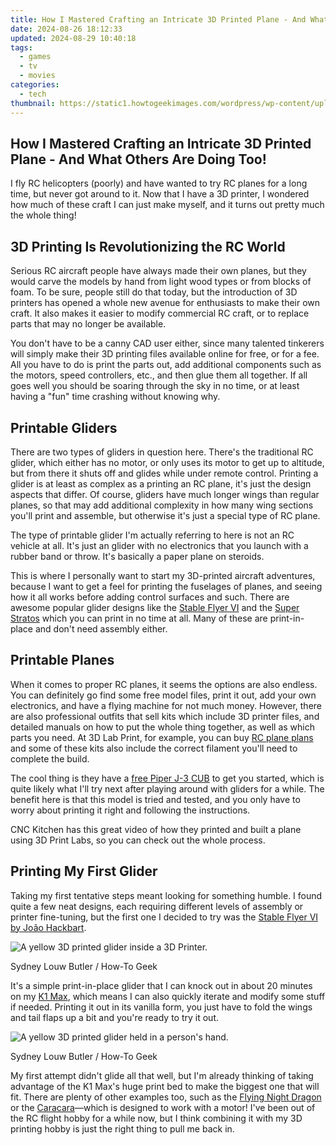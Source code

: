 ```yaml
---
title: How I Mastered Crafting an Intricate 3D Printed Plane - And What Others Are Doing Too!
date: 2024-08-26 18:12:33
updated: 2024-08-29 10:40:18
tags:
  - games
  - tv
  - movies
categories:
  - tech
thumbnail: https://static1.howtogeekimages.com/wordpress/wp-content/uploads/2024/07/a-hand-holding-a-3d-printed-plane.jpg
---
```


## How I Mastered Crafting an Intricate 3D Printed Plane - And What Others Are Doing Too!

I fly RC helicopters (poorly) and have wanted to try RC planes for a long time, but never got around to it. Now that I have a 3D printer, I wondered how much of these craft I can just make myself, and it turns out pretty much the whole thing!

##  3D Printing Is Revolutionizing the RC World

 Serious RC aircraft people have always made their own planes, but they would carve the models by hand from light wood types or from blocks of foam. To be sure, people still do that today, but the introduction of 3D printers has opened a whole new avenue for enthusiasts to make their own craft. It also makes it easier to modify commercial RC craft, or to replace parts that may no longer be available.

 You don't have to be a canny CAD user either, since many talented tinkerers will simply make their 3D printing files available online for free, or for a fee. All you have to do is print the parts out, add additional components such as the motors, speed controllers, etc., and then glue them all together. If all goes well you should be soaring through the sky in no time, or at least having a "fun" time crashing without knowing why.

##  Printable Gliders

 There are two types of gliders in question here. There's the traditional RC glider, which either has no motor, or only uses its motor to get up to altitude, but from there it shuts off and glides while under remote control. Printing a glider is at least as complex as a printing an RC plane, it's just the design aspects that differ. Of course, gliders have much longer wings than regular planes, so that may add additional complexity in how many wing sections you'll print and assemble, but otherwise it's just a special type of RC plane.

 The type of printable glider I'm actually referring to here is not an RC vehicle at all. It's just an glider with no electronics that you launch with a rubber band or throw. It's basically a paper plane on steroids.

 This is where I personally want to start my 3D-printed aircraft adventures, because I want to get a feel for printing the fuselages of planes, and seeing how it all works before adding control surfaces and such. There are awesome popular glider designs like the [Stable Flyer VI](https://www.printables.com/model/408967-stable-flyer-vi-small-toy-glider) and the [Super Stratos](https://www.thingiverse.com/thing:97803/files) which you can print in no time at all. Many of these are print-in-place and don't need assembly either.

##  Printable Planes

 When it comes to proper RC planes, it seems the options are also endless. You can definitely go find some free model files, print it out, add your own electronics, and have a flying machine for not much money. However, there are also professional outfits that sell kits which include 3D printer files, and detailed manuals on how to put the whole thing together, as well as which parts you need. At 3D Lab Print, for example, you can buy [RC plane plans](https://3dlabprint.com/product-category/printable-airplanes/) and some of these kits also include the correct filament you'll need to complete the build.

 The cool thing is they have a [free Piper J-3 CUB](https://3dlabprint.com/shop/piperj3cub/) to get you started, which is quite likely what I'll try next after playing around with gliders for a while. The benefit here is that this model is tried and tested, and you only have to worry about printing it right and following the instructions.

 CNC Kitchen has this great video of how they printed and built a plane using 3D Print Labs, so you can check out the whole process.

##  Printing My First Glider

 Taking my first tentative steps meant looking for something humble. I found quite a few neat designs, each requiring different levels of assembly or printer fine-tuning, but the first one I decided to try was the [Stable Flyer VI by João Hackbart](https://www.printables.com/model/408967-stable-flyer-vi-small-toy-glider).

![A yellow 3D printed glider inside a 3D Printer.](https://static1.howtogeekimages.com/wordpress/wp-content/uploads/2024/07/a-yellow-3d-printed-glider-inside-a-3d-printer.jpg) 

Sydney Louw Butler / How-To Geek

 It's a simple print-in-place glider that I can knock out in about 20 minutes on my [K1 Max](https://extra-hints.techidaily.com/3-techniques-to-fix-iphone-hdr-blunders-in-premiere-pro-for-2024/), which means I can also quickly iterate and modify some stuff if needed. Printing it out in its vanilla form, you just have to fold the wings and tail flaps up a bit and you're ready to try it out.

![A yellow 3D printed glider held in a person's hand.](https://static1.howtogeekimages.com/wordpress/wp-content/uploads/2024/07/a-yellow-3d-printed-glider-held-in-a-person-s-hand.jpg) 

Sydney Louw Butler / How-To Geek

 My first attempt didn't glide all that well, but I'm already thinking of taking advantage of the K1 Max's huge print bed to make the biggest one that will fit. There are plenty of other examples too, such as the [Flying Night Dragon](https://www.printables.com/model/404447-flying-night-dragon-v2-head-update) or the [Caracara](https://www.thingiverse.com/thing:4273142)—which is designed to work with a motor! I've been out of the RC flight hobby for a while now, but I think combining it with my 3D printing hobby is just the right thing to pull me back in.

<ins class="adsbygoogle"
     style="display:block"
     data-ad-format="autorelaxed"
     data-ad-client="ca-pub-7571918770474297"
     data-ad-slot="1223367746"></ins>



<ins class="adsbygoogle"
     style="display:block"
     data-ad-client="ca-pub-7571918770474297"
     data-ad-slot="8358498916"
     data-ad-format="auto"
     data-full-width-responsive="true"></ins>
